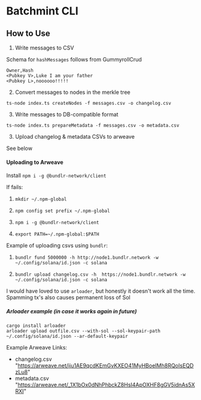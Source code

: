 # Batchmint CLI


## How to Use

1. Write messages to CSV

Schema for `hashMessages` follows from GummyrollCrud

```
Owner,Hash
<Pubkey V>,Luke I am your father
<Pubkey L>,noooooo!!!!!
```

2. Convert messages to nodes in the merkle tree

`ts-node index.ts createNodes -f messages.csv -o changelog.csv`

3. Write messages to DB-compatible format

`ts-node index.ts prepareMetadata -f messages.csv -o metadata.csv`

3. Upload changelog & metadata CSVs to arweave

See below
#### Uploading to Arweave
Install `npm i -g @bundlr-network/client`

If fails:
1. `mkdir ~/.npm-global`

2. `npm config set prefix ~/.npm-global`
3. `npm i -g @bundlr-network/client`
4. `export PATH=~/.npm-global:$PATH`


Example of uploading csvs using `bundlr`:

1. `bundlr fund 5000000 -h http://node1.bundlr.network -w ~/.config/solana/id.json -c solana`

2. `bundlr upload changelog.csv -h  https://node1.bundlr.network -w ~/.config/solana/id.json -c solana`

I would have loved to use `arloader`, but honestly it doesn't work all the time. Spamming tx's also causes permanent loss of Sol

##### Arloader example (in case it works again in future)
```
cargo install arloader
arloader upload outfile.csv --with-sol --sol-keypair-path ~/.config/solana/id.json --ar-default-keypair
```

Example Arweave Links:
- changelog.csv "https://arweave.net/iju1AE9qcdKEmGvKXEO41MyHBoeIMh8RQoIsEQDzLu8"
- metadata.csv "https://arweave.net/_1X1bOx0dNhPhbckZ8HsI4ApOXHF8gGV5idnAs5XRXI"
